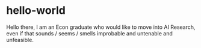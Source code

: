 # hello-world
Hello there, I am an Econ graduate who would like to move into AI Research, even if that sounds / seems / smells improbable and untenable and unfeasible.
